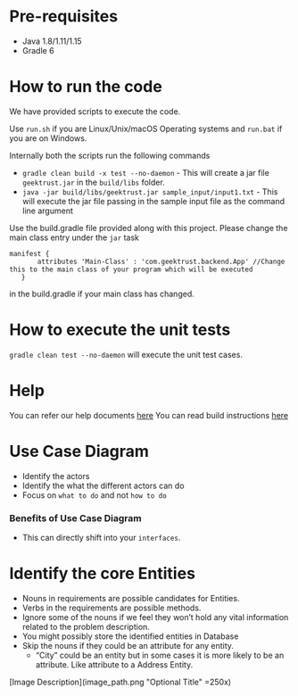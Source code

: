 
# Pre-requisites
* Java 1.8/1.11/1.15
* Gradle 6

# How to run the code

We have provided scripts to execute the code. 

Use `run.sh` if you are Linux/Unix/macOS Operating systems and `run.bat` if you are on Windows.

Internally both the scripts run the following commands 

 * `gradle clean build -x test --no-daemon` - This will create a jar file `geektrust.jar` in the `build/libs` folder.
 * `java -jar build/libs/geektrust.jar sample_input/input1.txt` - This will execute the jar file passing in the sample input file as the command line argument

 Use the build.gradle file provided along with this project. Please change the main class entry under the `jar` task

 ```
 manifest {
        attributes 'Main-Class' : 'com.geektrust.backend.App' //Change this to the main class of your program which will be executed
    }
```
in the build.gradle if your main class has changed.

 # How to execute the unit tests

 `gradle clean test --no-daemon` will execute the unit test cases.

# Help

You can refer our help documents [here](https://help.geektrust.in)
You can read build instructions [here](https://github.com/geektrust/coding-problem-artefacts/tree/master/Java)

# Use Case Diagram
* Identify the actors
* Identify the what the different actors can do
* Focus on `what to do` and not `how to do`

### Benefits of Use Case Diagram
* This can directly shift into your `interfaces`.

# Identify the core Entities
* Nouns in requirements are possible candidates for Entities.
* Verbs in the requirements are possible methods.
* Ignore some of the nouns if we feel they won’t hold any vital information related to the problem description.
* You might possibly store the identified entities in Database
* Skip the nouns if they could be an attribute for any entity.
  - “City” could be an entity but in some cases it is more likely to be an attribute. Like attribute to a Address Entity.

[Image Description](image_path.png "Optional Title" =250x)

